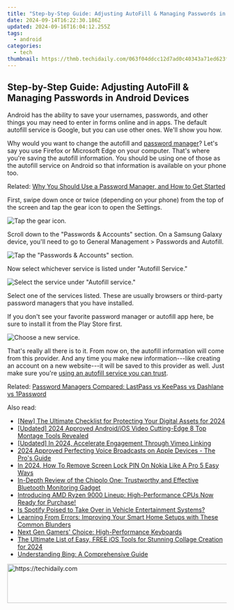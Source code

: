 ```yaml
---
title: "Step-by-Step Guide: Adjusting AutoFill & Managing Passwords in Android Devices"
date: 2024-09-14T16:22:30.186Z
updated: 2024-09-16T16:04:12.255Z
tags:
  - android
categories:
  - tech
thumbnail: https://thmb.techidaily.com/063f04ddcc12d7ad0c40343a71ed623fbddb1ebfb8c3b581a5d414d7d362a54b.jpg
---
```


## Step-by-Step Guide: Adjusting AutoFill & Managing Passwords in Android Devices

Android has the ability to save your usernames, passwords, and other things you may need to enter in forms online and in apps. The default autofill service is Google, but you can use other ones. We'll show you how.

 Why would you want to change the autofill and [password manager](https://easy-unlock-android.techidaily.com/unlock-your-realme-gt-5-pro-phone-with-ease-the-3-best-lock-screen-removal-tools-by-drfone-android/)? Let's say you use Firefox or Microsoft Edge on your computer. That's where you're saving the autofill information. You should be using one of those as the autofill service on Android so that information is available on your phone too.

Related: [Why You Should Use a Password Manager, and How to Get Started](https://easy-unlock-android.techidaily.com/unlock-your-realme-gt-5-pro-phone-with-ease-the-3-best-lock-screen-removal-tools-by-drfone-android/) 

 First, swipe down once or twice (depending on your phone) from the top of the screen and tap the gear icon to open the Settings.

![Tap the gear icon.](https://static1.howtogeekimages.com/wordpress/wp-content/uploads/2021/06/2021-06-10_16-45-27.png?trim=1,1&amp;bg-color=000&amp;pad=1,1) 

 Scroll down to the "Passwords & Accounts" section. On a Samsung Galaxy device, you'll need to go to General Management > Passwords and Autofill.

![Tap the "Passwords & Accounts" section.](https://static1.howtogeekimages.com/wordpress/wp-content/uploads/2022/02/2022-02-24_16-50-54.jpg) 

 Now select whichever service is listed under "Autofill Service."

![Select the service under "Autofill service."](https://static1.howtogeekimages.com/wordpress/wp-content/uploads/2022/02/2022-02-24_16-51-35.jpg) 

 Select one of the services listed. These are usually browsers or third-party password managers that you have installed.

 If you don't see your favorite password manager or autofill app here, be sure to install it from the Play Store first.

![Choose a new service.](https://static1.howtogeekimages.com/wordpress/wp-content/uploads/2022/02/2022-02-24_16-52-14.jpg) 

 That's really all there is to it. From now on, the autofill information will come from this provider. And any time you make new information---like creating an account on a new website---it will be saved to this provider as well. Just make sure you're [using an autofill service you can trust](https://twitter-videos.techidaily.com/new-2024-approved-tweeted-to-fame-identifying-2023s-most-shared-content/).

Related: [Password Managers Compared: LastPass vs KeePass vs Dashlane vs 1Password](https://twitter-videos.techidaily.com/new-2024-approved-tweeted-to-fame-identifying-2023s-most-shared-content/)

<ins class="adsbygoogle"
     style="display:block"
     data-ad-format="autorelaxed"
     data-ad-client="ca-pub-7571918770474297"
     data-ad-slot="1223367746"></ins>

<ins class="adsbygoogle"
     style="display:block"
     data-ad-client="ca-pub-7571918770474297"
     data-ad-slot="8358498916"
     data-ad-format="auto"
     data-full-width-responsive="true"></ins>

<span class="atpl-alsoreadstyle">Also read:</span>
<div><ul>
<li><a href="https://youtube-lab.techidaily.com/he-ultimate-checklist-for-protecting-your-digital-assets-for-2024/"><u>[New] The Ultimate Checklist for Protecting Your Digital Assets for 2024</u></a></li>
<li><a href="https://article-tips.techidaily.com/updated-2024-approved-androidios-video-cutting-edge-8-top-montage-tools-revealed/"><u>[Updated] 2024 Approved Android/iOS Video Cutting-Edge 8 Top Montage Tools Revealed</u></a></li>
<li><a href="https://vimeo-videos.techidaily.com/updated-in-2024-accelerate-engagement-through-vimeo-linking/"><u>[Updated] In 2024, Accelerate Engagement Through Vimeo Linking</u></a></li>
<li><a href="https://vp-tips.techidaily.com/2024-approved-perfecting-voice-broadcasts-on-apple-devices-the-pros-guide/"><u>2024 Approved Perfecting Voice Broadcasts on Apple Devices - The Pro's Guide</u></a></li>
<li><a href="https://easy-unlock-android.techidaily.com/in-2024-how-to-remove-screen-lock-pin-on-nokia-like-a-pro-5-easy-ways-by-drfone-android/"><u>In 2024, How To Remove Screen Lock PIN On Nokia Like A Pro 5 Easy Ways</u></a></li>
<li><a href="https://hardware-reviews.techidaily.com/in-depth-review-of-the-chipolo-one-trustworthy-and-effective-bluetooth-monitoring-gadget/"><u>In-Depth Review of the Chipolo One: Trustworthy and Effective Bluetooth Monitoring Gadget</u></a></li>
<li><a href="https://hardware-reviews.techidaily.com/introducing-amd-ryzen-9000-lineup-high-performance-cpus-now-ready-for-purchase/"><u>Introducing AMD Ryzen 9000 Lineup: High-Performance CPUs Now Ready for Purchase!</u></a></li>
<li><a href="https://hardware-reviews.techidaily.com/is-spotify-poised-to-take-over-in-vehicle-entertainment-systems/"><u>Is Spotify Poised to Take Over in Vehicle Entertainment Systems?</u></a></li>
<li><a href="https://hardware-reviews.techidaily.com/learning-from-errors-improving-your-smart-home-setups-with-these-common-blunders/"><u>Learning From Errors: Improving Your Smart Home Setups with These Common Blunders</u></a></li>
<li><a href="https://games-able.techidaily.com/next-gen-gamers-choice-high-performance-keyboards/"><u>Next Gen Gamers' Choice: High-Performance Keyboards</u></a></li>
<li><a href="https://some-approaches.techidaily.com/the-ultimate-list-of-easy-free-ios-tools-for-stunning-collage-creation-for-2024/"><u>The Ultimate List of Easy, FREE iOS Tools for Stunning Collage Creation for 2024</u></a></li>
<li><a href="https://technical-tips.techidaily.com/understanding-bing-a-comprehensive-guide/"><u>Understanding Bing: A Comprehensive Guide</u></a></li>
</ul></div>

<!-- affiliate ads begin -->
<a href="https://aidotcom.pxf.io/c/5597632/2134503/19576" target="_top" id="2134503">
  <img src="//a.impactradius-go.com/display-ad/19576-2134503" border="0" alt="https://techidaily.com" width="728" height="90"/>
</a>
<img height="0" width="0" src="https://aidotcom.pxf.io/i/5597632/2134503/19576" style="position:absolute;visibility:hidden;" border="0" />
<!-- affiliate ads end -->

